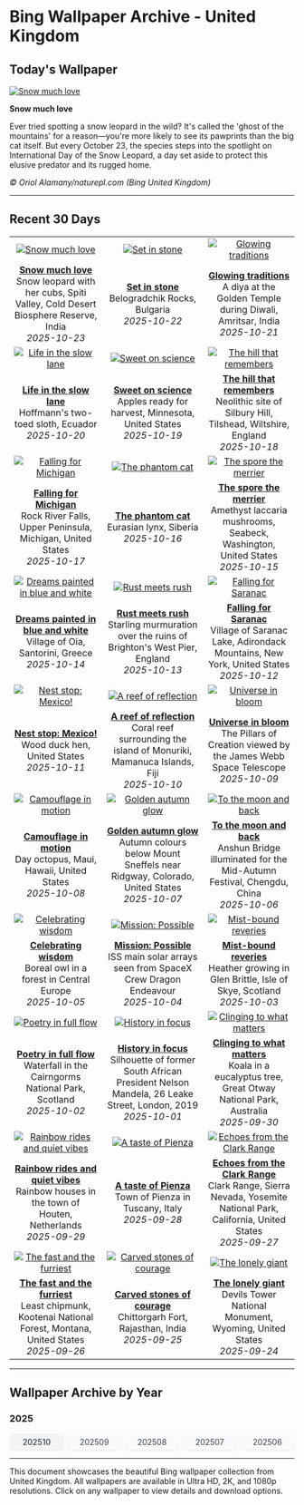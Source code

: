 # Bing Wallpaper Archive - United Kingdom

## Today's Wallpaper

[![Snow much love](https://www.bing.com/th?id=OHR.SnowLeopard_EN-GB3426907402_UHD.jpg&pid=hp&w=2560)](https://bing.codexun.com/gb/detail/20251023)

**Snow much love**

Ever tried spotting a snow leopard in the wild? It's called the 'ghost of the mountains' for a reason—you're more likely to see its pawprints than the big cat itself. But every October 23, the species steps into the spotlight on International Day of the Snow Leopard, a day set aside to protect this elusive predator and its rugged home.

*© Oriol Alamany/naturepl.com (Bing United Kingdom)*

---

## Recent 30 Days

| | | |
|:---:|:---:|:---:|
| [![Snow much love](https://www.bing.com/th?id=OHR.SnowLeopard_EN-GB3426907402_UHD.jpg&pid=hp&w=2560)](https://bing.codexun.com/gb/detail/20251023) | [![Set in stone](https://www.bing.com/th?id=OHR.BulgariaRocks_EN-GB3300175834_UHD.jpg&pid=hp&w=2560)](https://bing.codexun.com/gb/detail/20251022) | [![Glowing traditions](https://www.bing.com/th?id=OHR.DiyaDiwali_EN-GB3120748109_UHD.jpg&pid=hp&w=2560)](https://bing.codexun.com/gb/detail/20251021) | 
| **[Snow much love](https://bing.codexun.com/gb/detail/20251023)**<br>Snow leopard with her cubs, Spiti Valley, Cold Desert Biosphere Reserve, India<br>*2025-10-23* | **[Set in stone](https://bing.codexun.com/gb/detail/20251022)**<br>Belogradchik Rocks, Bulgaria<br>*2025-10-22* | **[Glowing traditions](https://bing.codexun.com/gb/detail/20251021)**<br>A diya at the Golden Temple during Diwali, Amritsar, India<br>*2025-10-21* | 
| [![Life in the slow lane](https://www.bing.com/th?id=OHR.HoffmansSloth_EN-GB2702154812_UHD.jpg&pid=hp&w=2560)](https://bing.codexun.com/gb/detail/20251020) | [![Sweet on science](https://www.bing.com/th?id=OHR.AppleHarvest_EN-GB2257227722_UHD.jpg&pid=hp&w=2560)](https://bing.codexun.com/gb/detail/20251019) | [![The hill that remembers](https://www.bing.com/th?id=OHR.SilburyHill_EN-GB2103957342_UHD.jpg&pid=hp&w=2560)](https://bing.codexun.com/gb/detail/20251018) | 
| **[Life in the slow lane](https://bing.codexun.com/gb/detail/20251020)**<br>Hoffmann's two-toed sloth, Ecuador<br>*2025-10-20* | **[Sweet on science](https://bing.codexun.com/gb/detail/20251019)**<br>Apples ready for harvest, Minnesota, United States<br>*2025-10-19* | **[The hill that remembers](https://bing.codexun.com/gb/detail/20251018)**<br>Neolithic site of Silbury Hill, Tilshead, Wiltshire, England<br>*2025-10-18* | 
| [![Falling for Michigan](https://www.bing.com/th?id=OHR.RockRiverFalls_EN-GB1931975271_UHD.jpg&pid=hp&w=2560)](https://bing.codexun.com/gb/detail/20251017) | [![The phantom cat](https://www.bing.com/th?id=OHR.SiberianLynx_EN-GB8420087403_UHD.jpg&pid=hp&w=2560)](https://bing.codexun.com/gb/detail/20251016) | [![The spore the merrier](https://www.bing.com/th?id=OHR.AmethystLaccaria_EN-GB8262001695_UHD.jpg&pid=hp&w=2560)](https://bing.codexun.com/gb/detail/20251015) | 
| **[Falling for Michigan](https://bing.codexun.com/gb/detail/20251017)**<br>Rock River Falls, Upper Peninsula, Michigan, United States<br>*2025-10-17* | **[The phantom cat](https://bing.codexun.com/gb/detail/20251016)**<br>Eurasian lynx, Siberia<br>*2025-10-16* | **[The spore the merrier](https://bing.codexun.com/gb/detail/20251015)**<br>Amethyst laccaria mushrooms, Seabeck, Washington, United States<br>*2025-10-15* | 
| [![Dreams painted in blue and white](https://www.bing.com/th?id=OHR.OiaSantorini_EN-GB8058945435_UHD.jpg&pid=hp&w=2560)](https://bing.codexun.com/gb/detail/20251014) | [![Rust meets rush](https://www.bing.com/th?id=OHR.StarlingBrighton2025_EN-GB5939254897_UHD.jpg&pid=hp&w=2560)](https://bing.codexun.com/gb/detail/20251013) | [![Falling for Saranac](https://www.bing.com/th?id=OHR.SaranacLake_EN-GB5589818058_UHD.jpg&pid=hp&w=2560)](https://bing.codexun.com/gb/detail/20251012) | 
| **[Dreams painted in blue and white](https://bing.codexun.com/gb/detail/20251014)**<br>Village of Oia, Santorini, Greece<br>*2025-10-14* | **[Rust meets rush](https://bing.codexun.com/gb/detail/20251013)**<br>Starling murmuration over the ruins of Brighton's West Pier, England<br>*2025-10-13* | **[Falling for Saranac](https://bing.codexun.com/gb/detail/20251012)**<br>Village of Saranac Lake, Adirondack Mountains, New York, United States<br>*2025-10-12* | 
| [![Nest stop: Mexico!](https://www.bing.com/th?id=OHR.WoodDuckHen_EN-GB5445479640_UHD.jpg&pid=hp&w=2560)](https://bing.codexun.com/gb/detail/20251011) | [![A reef of reflection](https://www.bing.com/th?id=OHR.MonurikiFiji_EN-GB5307318194_UHD.jpg&pid=hp&w=2560)](https://bing.codexun.com/gb/detail/20251010) | [![Universe in bloom](https://www.bing.com/th?id=OHR.WebbPillars_EN-GB5169547738_UHD.jpg&pid=hp&w=2560)](https://bing.codexun.com/gb/detail/20251009) | 
| **[Nest stop: Mexico!](https://bing.codexun.com/gb/detail/20251011)**<br>Wood duck hen, United States<br>*2025-10-11* | **[A reef of reflection](https://bing.codexun.com/gb/detail/20251010)**<br>Coral reef surrounding the island of Monuriki, Mamanuca Islands, Fiji<br>*2025-10-10* | **[Universe in bloom](https://bing.codexun.com/gb/detail/20251009)**<br>The Pillars of Creation viewed by the James Webb Space Telescope<br>*2025-10-09* | 
| [![Camouflage in motion](https://www.bing.com/th?id=OHR.OctopusCyanea_EN-GB5018105251_UHD.jpg&pid=hp&w=2560)](https://bing.codexun.com/gb/detail/20251008) | [![Golden autumn glow](https://www.bing.com/th?id=OHR.RidgwayAspens_EN-GB4884464302_UHD.jpg&pid=hp&w=2560)](https://bing.codexun.com/gb/detail/20251007) | [![To the moon and back](https://www.bing.com/th?id=OHR.AnshunBridge_EN-GB4728597345_UHD.jpg&pid=hp&w=2560)](https://bing.codexun.com/gb/detail/20251006) | 
| **[Camouflage in motion](https://bing.codexun.com/gb/detail/20251008)**<br>Day octopus, Maui, Hawaii, United States<br>*2025-10-08* | **[Golden autumn glow](https://bing.codexun.com/gb/detail/20251007)**<br>Autumn colours below Mount Sneffels near Ridgway, Colorado, United States<br>*2025-10-07* | **[To the moon and back](https://bing.codexun.com/gb/detail/20251006)**<br>Anshun Bridge illuminated for the Mid-Autumn Festival, Chengdu, China<br>*2025-10-06* | 
| [![Celebrating wisdom](https://www.bing.com/th?id=OHR.TeacherOwl_EN-GB4585864931_UHD.jpg&pid=hp&w=2560)](https://bing.codexun.com/gb/detail/20251005) | [![Mission: Possible](https://www.bing.com/th?id=OHR.DragonEndeavour_EN-GB3820575849_UHD.jpg&pid=hp&w=2560)](https://bing.codexun.com/gb/detail/20251004) | [![Mist-bound reveries](https://www.bing.com/th?id=OHR.SkyeHeather_EN-GB3363939992_UHD.jpg&pid=hp&w=2560)](https://bing.codexun.com/gb/detail/20251003) | 
| **[Celebrating wisdom](https://bing.codexun.com/gb/detail/20251005)**<br>Boreal owl in a forest in Central Europe<br>*2025-10-05* | **[Mission: Possible](https://bing.codexun.com/gb/detail/20251004)**<br>ISS main solar arrays seen from SpaceX Crew Dragon Endeavour<br>*2025-10-04* | **[Mist-bound reveries](https://bing.codexun.com/gb/detail/20251003)**<br>Heather growing in Glen Brittle, Isle of Skye, Scotland<br>*2025-10-03* | 
| [![Poetry in full flow](https://www.bing.com/th?id=OHR.NationalPoetryDay2025_EN-GB3464467927_UHD.jpg&pid=hp&w=2560)](https://bing.codexun.com/gb/detail/20251002) | [![History in focus](https://www.bing.com/th?id=OHR.BlackMonthUK2025_EN-GB0715842244_UHD.jpg&pid=hp&w=2560)](https://bing.codexun.com/gb/detail/20251001) | [![Clinging to what matters](https://www.bing.com/th?id=OHR.EucalyptusKoala_EN-GB0256529335_UHD.jpg&pid=hp&w=2560)](https://bing.codexun.com/gb/detail/20250930) | 
| **[Poetry in full flow](https://bing.codexun.com/gb/detail/20251002)**<br>Waterfall in the Cairngorms National Park, Scotland<br>*2025-10-02* | **[History in focus](https://bing.codexun.com/gb/detail/20251001)**<br>Silhouette of former South African President Nelson Mandela, 26 Leake Street, London, 2019<br>*2025-10-01* | **[Clinging to what matters](https://bing.codexun.com/gb/detail/20250930)**<br>Koala in a eucalyptus tree, Great Otway National Park, Australia<br>*2025-09-30* | 
| [![Rainbow rides and quiet vibes](https://www.bing.com/th?id=OHR.HoutenHouses_EN-GB0083761278_UHD.jpg&pid=hp&w=2560)](https://bing.codexun.com/gb/detail/20250929) | [![A taste of Pienza](https://www.bing.com/th?id=OHR.PienzaItaly_EN-GB9891059804_UHD.jpg&pid=hp&w=2560)](https://bing.codexun.com/gb/detail/20250928) | [![Echoes from the Clark Range](https://www.bing.com/th?id=OHR.YosemiteClark_EN-GB9745293465_UHD.jpg&pid=hp&w=2560)](https://bing.codexun.com/gb/detail/20250927) | 
| **[Rainbow rides and quiet vibes](https://bing.codexun.com/gb/detail/20250929)**<br>Rainbow houses in the town of Houten, Netherlands<br>*2025-09-29* | **[A taste of Pienza](https://bing.codexun.com/gb/detail/20250928)**<br>Town of Pienza in Tuscany, Italy<br>*2025-09-28* | **[Echoes from the Clark Range](https://bing.codexun.com/gb/detail/20250927)**<br>Clark Range, Sierra Nevada, Yosemite National Park, California, United States<br>*2025-09-27* | 
| [![The fast and the furriest](https://www.bing.com/th?id=OHR.AutumnChipmunk_EN-GB9058636428_UHD.jpg&pid=hp&w=2560)](https://bing.codexun.com/gb/detail/20250926) | [![Carved stones of courage](https://www.bing.com/th?id=OHR.FortChittorgarh_EN-GB8794173369_UHD.jpg&pid=hp&w=2560)](https://bing.codexun.com/gb/detail/20250925) | [![The lonely giant](https://www.bing.com/th?id=OHR.BearLodge_EN-GB8627501672_UHD.jpg&pid=hp&w=2560)](https://bing.codexun.com/gb/detail/20250924) | 
| **[The fast and the furriest](https://bing.codexun.com/gb/detail/20250926)**<br>Least chipmunk, Kootenai National Forest, Montana, United States<br>*2025-09-26* | **[Carved stones of courage](https://bing.codexun.com/gb/detail/20250925)**<br>Chittorgarh Fort, Rajasthan, India<br>*2025-09-25* | **[The lonely giant](https://bing.codexun.com/gb/detail/20250924)**<br>Devils Tower National Monument, Wyoming, United States<br>*2025-09-24* | 


---

## Wallpaper Archive by Year

### 2025
<div style="display: grid; grid-template-columns: repeat(auto-fit, minmax(80px, 1fr)); gap: 6px; margin: 12px 0;">
<a href="https://bing.codexun.com/gb/archive/202510" style="padding: 6px 12px; font-size: 14px; border-radius: 6px; box-shadow: 0 1px 2px rgba(0,0,0,0.1); background-color: #f3f4f6; color: #374151; text-decoration: none; text-align: center; transition: background-color 0.2s ease; font-weight: 500;">202510</a>
<a href="https://bing.codexun.com/gb/archive/202509" style="padding: 6px 12px; font-size: 14px; border-radius: 6px; box-shadow: 0 1px 2px rgba(0,0,0,0.1); background-color: #f9fafb; color: #374151; text-decoration: none; text-align: center; transition: background-color 0.2s ease;">202509</a>
<a href="https://bing.codexun.com/gb/archive/202508" style="padding: 6px 12px; font-size: 14px; border-radius: 6px; box-shadow: 0 1px 2px rgba(0,0,0,0.1); background-color: #f9fafb; color: #374151; text-decoration: none; text-align: center; transition: background-color 0.2s ease;">202508</a>
<a href="https://bing.codexun.com/gb/archive/202507" style="padding: 6px 12px; font-size: 14px; border-radius: 6px; box-shadow: 0 1px 2px rgba(0,0,0,0.1); background-color: #f9fafb; color: #374151; text-decoration: none; text-align: center; transition: background-color 0.2s ease;">202507</a>
<a href="https://bing.codexun.com/gb/archive/202506" style="padding: 6px 12px; font-size: 14px; border-radius: 6px; box-shadow: 0 1px 2px rgba(0,0,0,0.1); background-color: #f9fafb; color: #374151; text-decoration: none; text-align: center; transition: background-color 0.2s ease;">202506</a>
</div>



---

This document showcases the beautiful Bing wallpaper collection from United Kingdom. All wallpapers are available in Ultra HD, 2K, and 1080p resolutions. Click on any wallpaper to view details and download options.
